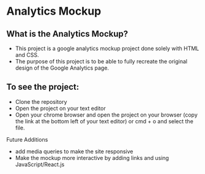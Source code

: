 # Analytics Mockup

## What is the Analytics Mockup?
* This project is a google analytics mockup project done solely with HTML and CSS.
* The purpose of this project is to be able to fully recreate the original design of the Google Analytics page.

## To see the project: 
* Clone the repository 
* Open the project on your text editor 
* Open your chrome browser and open the project on your browser (copy the link at the bottom left of your text editor) or cmd + o and select the file. 

Future Additions
* add media queries to make the site responsive 
* Make the mockup more interactive by adding links and using JavaScript/React.js
